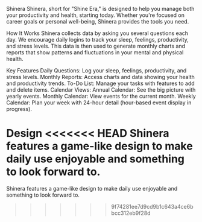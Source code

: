 Shinera
Shinera, short for "Shine Era," is designed to help you manage both your productivity and health, starting today. Whether you're focused on career goals or personal well-being, Shinera provides the tools you need.

How It Works
Shinera collects data by asking you several questions each day. We encourage daily logins to track your sleep, feelings, productivity, and stress levels. This data is then used to generate monthly charts and reports that show patterns and fluctuations in your mental and physical health.

Key Features
Daily Questions: Log your sleep, feelings, productivity, and stress levels.
Monthly Reports: Access charts and data showing your health and productivity trends.
To-Do List: Manage your tasks with features to add and delete items.
Calendar Views:
  Annual Calendar: See the big picture with yearly events.
  Monthly Calendar: View events for the current month.
  Weekly Calendar: Plan your week with 24-hour detail (hour-based event display in progress).

Design
<<<<<<< HEAD
Shinera features a game-like design to make daily use enjoyable and something to look forward to.
=======
Shinera features a game-like design to make daily use enjoyable and something to look forward to.
>>>>>>> 9f74281ee7d9cd9b1c643a4ce6bbcc312eb9f28d
